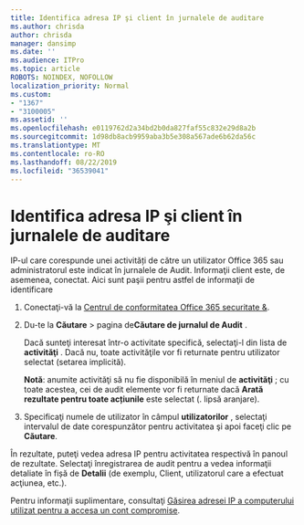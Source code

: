 ```yaml
---
title: Identifica adresa IP şi client în jurnalele de auditare
ms.author: chrisda
author: chrisda
manager: dansimp
ms.date: ''
ms.audience: ITPro
ms.topic: article
ROBOTS: NOINDEX, NOFOLLOW
localization_priority: Normal
ms.custom:
- "1367"
- "3100005"
ms.assetid: ''
ms.openlocfilehash: e0119762d2a34bd2b0da827faf55c832e29d8a2b
ms.sourcegitcommit: 1d98db8acb9959aba3b5e308a567ade6b62da56c
ms.translationtype: MT
ms.contentlocale: ro-RO
ms.lasthandoff: 08/22/2019
ms.locfileid: "36539041"
---
```

# <a name="identify-ip-address-and-client-in-audit-logs"></a>Identifica adresa IP şi client în jurnalele de auditare

IP-ul care corespunde unei activități de către un utilizator Office 365 sau administratorul este indicat în jurnalele de Audit. Informaţii client este, de asemenea, conectat. Aici sunt paşii pentru astfel de informaţii de identificare

1. Conectaţi-vă la [Centrul de conformitatea Office 365 securitate &](https://protection.office.com/).

2. Du-te la **Căutare** > pagina de**Căutare de jurnalul de Audit** .

   Dacă sunteţi interesat într-o activitate specifică, selectaţi-l din lista de **activităţi** . Dacă nu, toate activităţile vor fi returnate pentru utilizator selectat (setarea implicită).

   **Notă**: anumite activităţi să nu fie disponibilă în meniul de **activităţi** ; cu toate acestea, cei de audit elemente vor fi returnate dacă **Arată rezultate pentru toate acțiunile** este selectat (. lipsă aranjare).

3. Specificaţi numele de utilizator în câmpul **utilizatorilor** , selectaţi intervalul de date corespunzător pentru activitatea şi apoi faceţi clic pe **Căutare**.

În rezultate, puteţi vedea adresa IP pentru activitatea respectivă în panoul de rezultate. Selectaţi înregistrarea de audit pentru a vedea informaţii detaliate în fișă de **Detalii** (de exemplu, Client, utilizatorul care a efectuat acţiunea, etc.).

Pentru informaţii suplimentare, consultaţi [Găsirea adresei IP a computerului utilizat pentru a accesa un cont compromise](https://docs.microsoft.com/office365/securitycompliance/auditing-troubleshooting-scenarios#finding-the-ip-address-of-the-computer-used-to-access-a-compromised-account).
